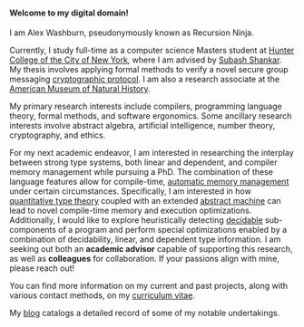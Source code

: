 #### Welcome to my digital domain!

I am Alex Washburn, pseudonymously known as Recursion Ninja.

Currently, I study full-time as a computer science Masters student at [Hunter College of the City of New York][CUNY-Hunter], where I am advised by [Subash Shankar][Page-Subash].
My thesis involves applying formal methods to verify a novel secure group messaging [cryptographic protocol][DOI-TreeKEM].
I am also a research associate at the [American Museum of Natural History][AMNH-CompSci].

My primary research interests include compilers, programming language theory, formal methods, and software ergonomics.
Some ancillary research interests involve abstract algebra, artificial intelligence, number theory, cryptography, and ethics.

For my next academic endeavor, I am interested in researching the interplay between strong type systems, both linear and dependent, and compiler memory management while pursuing a PhD.
The combination of these language features allow for compile-time, [automatic memory management][DOI-Memory] under certain circumstances.
Specifically, I am interested in how [quantitative type theory][DOI-QTT] coupled with an extended [abstract machine][Wiki-AbsComp] can lead to novel compile-time memory and execution optimizations.
Additionally, I would like to explore heuristically detecting [decidable][Wiki-Halting] sub-components of a program and perform special optimizations enabled by a combination of decidability, linear, and dependent type information.
I am seeking out both an **academic advisor** capable of supporting this research, as well as **colleagues** for collaboration.
If your passions align with mine, please reach out!

You can find more information on my current and past projects, along with various contact methods, on my [curriculum vitae][WWW-To-CV].

My [blog][WWW-To-Blog] catalogs a detailed record of some of my notable undertakings.

[AMNH-CompSci]: https://www.amnh.org/research/computational-sciences
[CUNY-Hunter ]: http://www.hunter.cuny.edu/csci/computer-science-masters
[DOI-Memory  ]: https://doi.org/10.1145/292540.292564
[DOI-QTT     ]: https://doi.org/10.1145/3209108.3209189
[DOI-TreeKEM ]: https://doi.org/10.1007/978-3-030-56784-2_9
[Page-Subash ]: http://www.compsci.hunter.cuny.edu/~sshankar
[Wiki-AbsComp]: https://en.wikipedia.org/wiki/Abstract_machine
[Wiki-Halting]: https://en.wikipedia.org/wiki/Recursive_language
[WWW-To-CV   ]: /cv.html
[WWW-To-Blog ]: /blog.html
